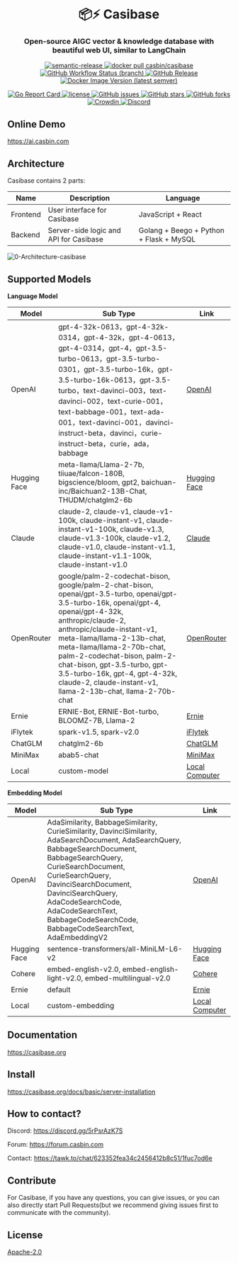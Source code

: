 <h1 align="center" style="border-bottom: none;">📦⚡️ Casibase</h1>
<h3 align="center">Open-source AIGC vector & knowledge database with beautiful web UI, similar to LangChain</h3>
<p align="center">
  <a href="#badge">
    <img alt="semantic-release" src="https://img.shields.io/badge/%20%20%F0%9F%93%A6%F0%9F%9A%80-semantic--release-e10079.svg">
  </a>
  <a href="https://hub.docker.com/r/casbin/casibase">
    <img alt="docker pull casbin/casibase" src="https://img.shields.io/docker/pulls/casbin/casibase.svg">
  </a>
  <a href="https://github.com/casbin/casibase/actions/workflows/build.yml">
    <img alt="GitHub Workflow Status (branch)" src="https://github.com/casbin/casibase/workflows/Build/badge.svg?style=flat-square">
  </a>
  <a href="https://github.com/casbin/casibase/releases/latest">
    <img alt="GitHub Release" src="https://img.shields.io/github/v/release/casbin/casibase.svg">
  </a>
  <a href="https://hub.docker.com/repository/docker/casbin/casibase">
    <img alt="Docker Image Version (latest semver)" src="https://img.shields.io/badge/Docker%20Hub-latest-brightgreen">
  </a>
<!-- waiting for changing -->
<!-- <a href="https://hub.docker.com/r/casbin/casibase"> -->
<!-- <a href="https://github.com/casbin/casibase/actions/workflows/build.yml"> -->
<!-- <a href="https://github.com/casbin/casibase/releases/latest"> -->
<!-- <a href="https://hub.docker.com/repository/docker/casbin/casibase"> -->
</p>

<p align="center">
  <a href="https://goreportcard.com/report/github.com/casbin/casibase">
    <img alt="Go Report Card" src="https://goreportcard.com/badge/github.com/casbin/casibase?style=flat-square">
  </a>
  <a href="https://github.com/casbin/casibase/blob/master/LICENSE">
    <img src="https://img.shields.io/github/license/casbin/casibase?style=flat-square" alt="license">
  </a>
  <a href="https://github.com/casbin/casibase/issues">
    <img alt="GitHub issues" src="https://img.shields.io/github/issues/casbin/casibase?style=flat-square">
  </a>
  <a href="#">
    <img alt="GitHub stars" src="https://img.shields.io/github/stars/casbin/casibase?style=flat-square">
  </a>
  <a href="https://github.com/casbin/casibase/network">
    <img alt="GitHub forks" src="https://img.shields.io/github/forks/casbin/casibase?style=flat-square">
  </a>
  <a href="https://crowdin.com/project/casibase">
    <img alt="Crowdin" src="https://badges.crowdin.net/casibase/localized.svg">
  </a>
  <a href="https://discord.gg/devUNrWXrh">
    <img alt="Discord" src="https://img.shields.io/discord/1022748306096537660?logo=discord&label=discord&color=5865F2">
  </a>
</p>

## Online Demo

<https://ai.casbin.com>

## Architecture

Casibase contains 2 parts:

| **Name**       | **Description**                                   | **Language**                            |
|----------------|---------------------------------------------------|-----------------------------------------|
| Frontend       | User interface for Casibase                       | JavaScript + React                      |
| Backend        | Server-side logic and API for Casibase            | Golang + Beego + Python + Flask + MySQL |

![0-Architecture-casibase](assets/0-Architecture-casibase.png)

## Supported Models

**Language Model**

| Model        | Sub Type                                                                                                                                                                                                                                                                                                                                                                                                         | Link                                    |
|--------------|------------------------------------------------------------------------------------------------------------------------------------------------------------------------------------------------------------------------------------------------------------------------------------------------------------------------------------------------------------------------------------------------------------------|-----------------------------------------|
| OpenAI       | gpt-4-32k-0613，gpt-4-32k-0314，gpt-4-32k，gpt-4-0613，gpt-4-0314，gpt-4，gpt-3.5-turbo-0613，gpt-3.5-turbo-0301，gpt-3.5-turbo-16k，gpt-3.5-turbo-16k-0613，gpt-3.5-turbo，text-davinci-003，text-davinci-002，text-curie-001，text-babbage-001，text-ada-001，text-davinci-001，davinci-instruct-beta，davinci，curie-instruct-beta，curie，ada，babbage                                                                             | [OpenAI](https://chat.openai.com/)      |
| Hugging Face | meta-llama/Llama-2-7b, tiiuae/falcon-180B, bigscience/bloom, gpt2, baichuan-inc/Baichuan2-13B-Chat, THUDM/chatglm2-6b                                                                                                                                                                                                                                                                                            | [Hugging Face](https://huggingface.co/) |
| Claude       | claude-2, claude-v1, claude-v1-100k, claude-instant-v1, claude-instant-v1-100k, claude-v1.3, claude-v1.3-100k, claude-v1.2, claude-v1.0, claude-instant-v1.1, claude-instant-v1.1-100k, claude-instant-v1.0                                                                                                                                                                                                      | [Claude](https://claude.ai/chats)       |
| OpenRouter   | google/palm-2-codechat-bison, google/palm-2-chat-bison, openai/gpt-3.5-turbo, openai/gpt-3.5-turbo-16k, openai/gpt-4, openai/gpt-4-32k, anthropic/claude-2, anthropic/claude-instant-v1, meta-llama/llama-2-13b-chat, meta-llama/llama-2-70b-chat, palm-2-codechat-bison, palm-2-chat-bison, gpt-3.5-turbo, gpt-3.5-turbo-16k, gpt-4, gpt-4-32k, claude-2, claude-instant-v1, llama-2-13b-chat, llama-2-70b-chat | [OpenRouter](https://openrouter.ai/)    |
| Ernie        | ERNIE-Bot, ERNIE-Bot-turbo, BLOOMZ-7B, Llama-2                                                                                                                                                                                                                                                                                                                                                                   | [Ernie](https://yiyan.baidu.com/)       |
| iFlytek      | spark-v1.5, spark-v2.0                                                                                                                                                                                                                                                                                                                                                                                           | [iFlytek](https://xinghuo.xfyun.cn/)    |
| ChatGLM      | chatglm2-6b                                                                                                                                                                                                                                                                                                                                                                                                      | [ChatGLM](https://chatglm.cn/)          |
| MiniMax      | abab5-chat                                                                                                                                                                                                                                                                                                                                                                                                       | [MiniMax](https://api.minimax.chat/)    |
| Local        | custom-model                                                                                                                                                                                                                                                                                                                                                                                                     | [Local Computer](#)                     |

**Embedding Model**

| Model        | Sub Type                                                                                                                                                                                                                                                                                                                                 | Link                                    |
|--------------|------------------------------------------------------------------------------------------------------------------------------------------------------------------------------------------------------------------------------------------------------------------------------------------------------------------------------------------|-----------------------------------------|
| OpenAI       | AdaSimilarity, BabbageSimilarity, CurieSimilarity, DavinciSimilarity, AdaSearchDocument, AdaSearchQuery, BabbageSearchDocument, BabbageSearchQuery, CurieSearchDocument, CurieSearchQuery, DavinciSearchDocument, DavinciSearchQuery, AdaCodeSearchCode, AdaCodeSearchText, BabbageCodeSearchCode, BabbageCodeSearchText, AdaEmbeddingV2 | [OpenAI](https://chat.openai.com/)      |
| Hugging Face | sentence-transformers/all-MiniLM-L6-v2                                                                                                                                                                                                                                                                                                   | [Hugging Face](https://huggingface.co/) |
| Cohere       | embed-english-v2.0, embed-english-light-v2.0, embed-multilingual-v2.0                                                                                                                                                                                                                                                                    | [Cohere](https://cohere.com/)           |
| Ernie        | default                                                                                                                                                                                                                                                                                                                                  | [Ernie](https://yiyan.baidu.com/)       |
| Local        | custom-embedding                                                                                                                                                                                                                                                                                                                         | [Local Computer](#)                     |

## Documentation

<https://casibase.org>

## Install

<https://casibase.org/docs/basic/server-installation>

## How to contact?

Discord: <https://discord.gg/5rPsrAzK7S>

Forum: <https://forum.casbin.com>

Contact: <https://tawk.to/chat/623352fea34c2456412b8c51/1fuc7od6e>

## Contribute
For Casibase, if you have any questions, you can give issues, or you can also directly start Pull Requests(but we recommend giving issues first to communicate with the community).


## License
[Apache-2.0](https://github.com/casbin/casibase/blob/master/LICENSE)
